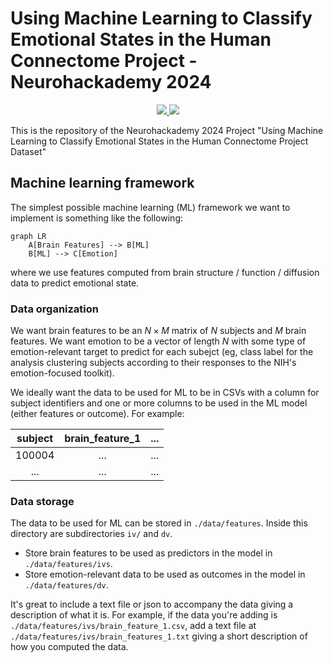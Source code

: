# Using Machine Learning to Classify Emotional States in the Human Connectome Project - Neurohackademy 2024
<div align=center>
<a src="https://img.shields.io/badge/%F0%9F%93%96-Files-red.svg?style=flat-square" href="https://drive.google.com/drive/folders/1nwBrHzLR1EIHSUA6pEwHI3LDMY2FiI7Q?role=writer">
<img src="https://img.shields.io/badge/%F0%9F%93%96-Files-red.svg?style=flat-square">
</a>

<a src="https://img.shields.io/badge/%F0%9F%8E%A4-Slides-blue.svg?style=flat-square" href="https://docs.google.com/presentation/d/1XuNOPoA5PbUCrv0Y8v3r3WWf204DvEbz/edit?usp=sharing">
<img src="https://img.shields.io/badge/%F0%9F%8E%A4-Slides-blue.svg?style=flat-square">
</a>

</div>

This is the repository of the Neurohackademy 2024 Project "Using Machine Learning to Classify Emotional States in the Human Connectome Project Dataset"


## Machine learning framework

The simplest possible machine learning (ML) framework we want to implement
is something like the following:

```mermaid
graph LR
    A[Brain Features] --> B[ML]
    B[ML] --> C[Emotion]
```

where we use features computed from brain structure / function / diffusion
data to predict emotional state.

### Data organization

We want brain features to be an $N\times M$ matrix of $N$ subjects and $M$
brain features. We want emotion to be a vector of length $N$ with some type
of emotion-relevant target to predict for each subejct (eg, class
label for the analysis clustering subjects according to their responses to
the NIH's emotion-focused toolkit).

We ideally want the data to be used for ML to be in CSVs with a column for
subject identifiers and one or more columns to be used in the ML model
(either features or outcome). For example:

| subject | brain_feature_1 | ... |
| :-----: | :-------------: | :--:|
| 100004 | ... | ... |
| ... | ... | ...|

### Data storage

The data to be used for ML can be stored in `./data/features`. Inside this
directory are subdirectories `iv/` and `dv`.

* Store brain features to be used as predictors in the model in
    `./data/features/ivs`.
* Store emotion-relevant data to be used as outcomes in the model in
    `./data/features/dv`.

It's great to include a text file or json to accompany the data giving a
description of what it is. For example, if the data you're adding is
`./data/features/ivs/brain_feature_1.csv`, add a text file at
`./data/features/ivs/brain_features_1.txt` giving a short description of
how you computed the data.
